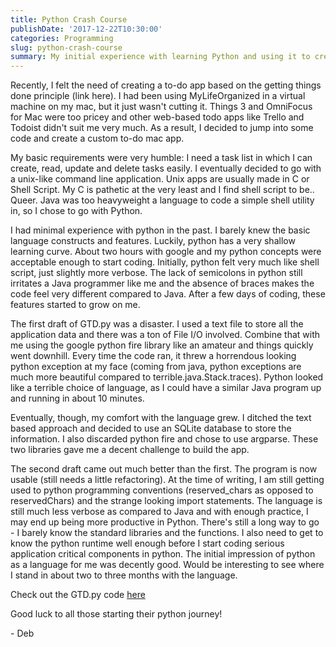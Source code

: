 ```yaml
---
title: Python Crash Course
publishDate: '2017-12-22T10:30:00'
categories: Programming
slug: python-crash-course
summary: My initial experience with learning Python and using it to create a GTD app
---
```


Recently, I felt the need of creating a to-do app based on the getting things done principle (link here). I had been using MyLifeOrganized in a virtual machine on my mac, but it just wasn't cutting it. Things 3 and OmniFocus for Mac were too pricey and other web-based todo apps like Trello and Todoist didn't suit me very much. As a result, I decided to jump into some code and create a custom to-do mac app.

My basic requirements were very humble: I need a task list in which I can create, read, update and delete tasks easily. I eventually decided to go with a unix-like command line application. Unix apps are usually made in C or Shell Script. My C is pathetic at the very least and I find shell script to be.. Queer. Java was too heavyweight a language to code a simple shell utility in, so I chose to go with Python.

I had minimal experience with python in the past. I barely knew the basic language constructs and features. Luckily, python has a very shallow learning curve. About two hours with google and my python concepts were acceptable enough to start coding. Initially, python felt very much like shell script, just slightly more verbose. The lack of semicolons in python still irritates a Java programmer like me and the absence of braces makes the code feel very different compared to Java. After a few days of coding, these features started to grow on me. 

The first draft of GTD.py was a disaster. I used a text file to store all the application data and there was a ton of File I/O involved. Combine that with me using the google python fire library like an amateur and things quickly went downhill. Every time the code ran, it threw a horrendous looking python exception at my face (coming from java, python exceptions are much more beautiful compared to terrible.java.Stack.traces). Python looked like a terrible choice of language, as I could have a similar Java program up and running in about 10 minutes.

Eventually, though, my comfort with the language grew. I ditched the text based approach and decided to use an SQLite database to store the information. I also discarded python fire and chose to use argparse. These two libraries gave me a decent challenge to build the app.

The second draft came out much better than the first. The program is now usable (still needs a little refactoring). At the time of writing, I am still getting used to python programming conventions (reserved\_chars as opposed to reservedChars) and the strange looking import statements. The language is still much less verbose as compared to Java and with enough practice, I may end up being more productive in Python. There's still a long way to go - I barely know the standard libraries and the functions. I also need to get to know the python runtime well enough before I start coding serious application critical components in python. The initial impression of python as a language for me was decently good. Would be interesting to see where I stand in about two to three months with the language.

Check out the GTD.py code [here](https://github.com/Aniruddha-Deb/GTD.py)

Good luck to all those starting their python journey!

\- Deb
